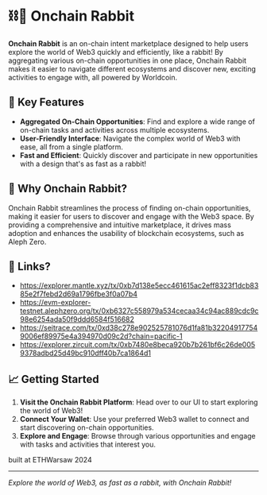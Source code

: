 # ⛓🐰 Onchain Rabbit

**Onchain Rabbit** is an on-chain intent marketplace designed to help users explore the world of Web3 quickly and efficiently, like a rabbit! By aggregating various on-chain opportunities in one place, Onchain Rabbit makes it easier to navigate different ecosystems and discover new, exciting activities to engage with, all powered by Worldcoin.

## 🌟 Key Features

- **Aggregated On-Chain Opportunities**: Find and explore a wide range of on-chain tasks and activities across multiple ecosystems.
- **User-Friendly Interface**: Navigate the complex world of Web3 with ease, all from a single platform.
- **Fast and Efficient**: Quickly discover and participate in new opportunities with a design that's as fast as a rabbit!

## 🚀 Why Onchain Rabbit?

Onchain Rabbit streamlines the process of finding on-chain opportunities, making it easier for users to discover and engage with the Web3 space. By providing a comprehensive and intuitive marketplace, it drives mass adoption and enhances the usability of blockchain ecosystems, such as Aleph Zero.

## 🔗 Links?

- https://explorer.mantle.xyz/tx/0xb7d138e5ecc461615ac2eff8323f1dcb8385e2f7febd2d69a1796fbe3f0a07b4
- https://evm-explorer-testnet.alephzero.org/tx/0xb6327c558979a534cecaa34c94ac889cdc9c98e6254ada50f9ddd6584f516682
- https://seitrace.com/tx/0xd38c278e902525781076d1fa81b322049177549006ef89975e4a394970d09c2d?chain=pacific-1
- https://explorer.zircuit.com/tx/0xb7480e8beca920b7b261bf6c26de0059378adbd25d49bc910dff40b7ca1864d1

## 📈 Getting Started

1. **Visit the Onchain Rabbit Platform**: Head over to our UI to start exploring the world of Web3!
2. **Connect Your Wallet**: Use your preferred Web3 wallet to connect and start discovering on-chain opportunities.
3. **Explore and Engage**: Browse through various opportunities and engage with tasks and activities that interest you.



built at ETHWarsaw 2024

---

*Explore the world of Web3, as fast as a rabbit, with Onchain Rabbit!*
